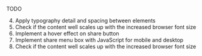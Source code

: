 TODO

<!-- 1. Basic layout for mobile and desktop -->
<!-- 2. Add images for mobile and desktop and text content -->
<!-- 3. Add author image and align author information and share icon -->

4. Apply typography detail and spacing between elements
5. Check if the content well scales up with the increased browser font size
6. Implement a hover effect on share button
7. Implement share menu box with JavaScript for mobile and desktop
8. Check if the content well scales up with the increased browser font size
